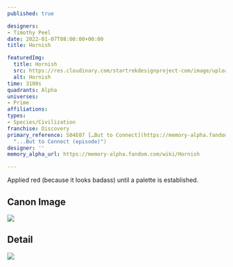 ```yaml
---
published: true

designers:
- Timothy Peel
date: 2022-01-07T08:00:00+00:00
title: Hornish

featuredImg:
  title: Hornish
  src: https://res.cloudinary.com/startrekdesignproject-com/image/upload/v1641536855/Hornish.png
  alt: Hornish
time: 3100s
quadrants: Alpha
universes:
- Prime
affiliations:
types:
- Species/Civilization
franchise: Discovery
primary_reference: S04E07 […But to Connect](https://memory-alpha.fandom.com/wiki/...But_to_Connect_(episode)
  "...But to Connect (episode)")
designer: ''
memory_alpha_url: https://memory-alpha.fandom.com/wiki/Hornish

---
```

Applied red (because it looks badass) until a palette is established.

## Canon Image

![](https://res.cloudinary.com/startrekdesignproject-com/image/upload/v1641508114/WhoaSet_DSC-4x7.jpg)

## Detail

![](https://res.cloudinary.com/startrekdesignproject-com/image/upload/v1641508114/Whoa1.jpg)